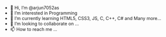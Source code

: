 - 👋 Hi, I’m @arjun7052as
- 👀 I’m interested in Programming
- 🌱 I’m currently learning HTML5, CSS3, JS, C, C++, C# and Many more...
- 💞️ I’m looking to collaborate on ...
- 📫 How to reach me ...

<!---
arjun7052as/arjun7052as is a ✨ special ✨ repository because its `README.md` (this file) appears on your GitHub profile.
You can click the Preview link to take a look at your changes.
--->

